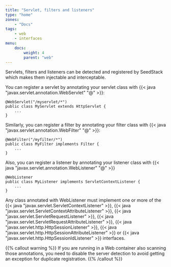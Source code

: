 ```yaml
---
title: "Servlet, filters and listeners"
type: "home"
zones:
    - "Docs"
tags:
    - web
    - interfaces
menu:
    docs:
        weight: 4
        parent: "web"
---
```


Servlets, filters and listeners can be detected and registered by SeedStack which makes them injectable and interceptable.

You can register a servlet by annotating your servlet class with {{< java "javax.servlet.annotation.WebServlet" "@" >}}:

    @WebServlet("/myservlet/*")
    public class MyServlet extends HttpServlet {
        ...
    }
    
Similarly, you can register a filter by annotating your filter class with {{< java "javax.servlet.annotation.WebFilter" "@" >}}:

    @WebFilter("/myfilter/*")
    public class MyFilter implements Filter {
        ...
    }
    
Also, you can register a listener by annotating your listener class with {{< java "javax.servlet.annotation.WebListener" "@" >}}   

    @WebListener
    public class MyListener implements ServletContextListener {
        ...
    }
    
Any class annotated with WebListener must implement one or more of the {{< java "javax.servlet.ServletContextListener" >}}, 
{{< java "javax.servlet.ServletContextAttributeListener" >}}, {{< java "javax.servlet.ServletRequestListener" >}}, 
{{< java "javax.servlet.ServletRequestAttributeListener" >}}, {{< java "javax.servlet.http.HttpSessionListener" >}}, 
{{< java "javax.servlet.http.HttpSessionAttributeListener" >}} or {{< java "javax.servlet.http.HttpSessionIdListener" >}} interfaces.

{{% callout warning %}}
If you are running in a Web container also scanning those annotations, you need to disable the server detection to avoid 
getting an exception for duplicate registration.
{{% /callout %}}
   
